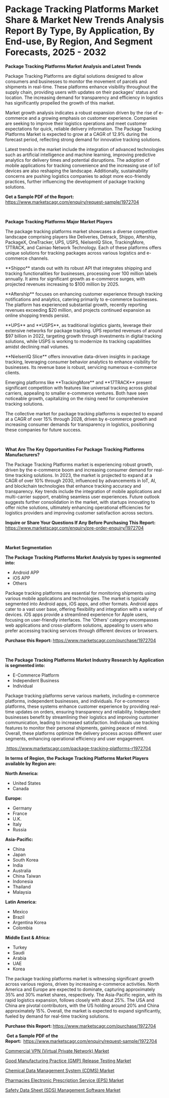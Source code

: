 <p><h1>Package Tracking Platforms Market Share & Market New Trends Analysis Report By Type, By Application, By End-use, By Region, And Segment Forecasts, 2025 - 2032</h1></p><p><strong>Package Tracking Platforms Market Analysis and Latest Trends</strong></p>
<p><p>Package Tracking Platforms are digital solutions designed to allow consumers and businesses to monitor the movement of parcels and shipments in real-time. These platforms enhance visibility throughout the supply chain, providing users with updates on their packages' status and location. The increasing demand for transparency and efficiency in logistics has significantly propelled the growth of this market.</p><p>Market growth analysis indicates a robust expansion driven by the rise of e-commerce and a growing emphasis on customer experience. Companies are seeking to improve their logistics operations and meet customer expectations for quick, reliable delivery information. The Package Tracking Platforms Market is expected to grow at a CAGR of 12.9% during the forecast period, reflecting strong demand for innovative tracking solutions.</p><p>Latest trends in the market include the integration of advanced technologies such as artificial intelligence and machine learning, improving predictive analytics for delivery times and potential disruptions. The adoption of mobile applications for tracking convenience and the increasing use of IoT devices are also reshaping the landscape. Additionally, sustainability concerns are pushing logistics companies to adopt more eco-friendly practices, further influencing the development of package tracking solutions.</p></p>
<p><strong>Get a Sample PDF of the Report:&nbsp;</strong> <a href="https://www.marketscagr.com/enquiry/request-sample/1972704?utm_campaign=2106&utm_medium=2&utm_source=Github&utm_content=ia&utm_term=11032025&utm_id=package-tracking-platforms">https://www.marketscagr.com/enquiry/request-sample/1972704</a></p>
<p>&nbsp;</p>
<p><strong>Package Tracking Platforms Major Market Players</strong></p>
<p><p>The package tracking platforms market showcases a diverse competitive landscape comprising players like Deliveries, Detrack, Shippo, Aftership, PackageX, OneTracker, UPS, USPS, NielsenIQ Slice, TrackingMore, 17TRACK, and Cainiao Network Technology. Each of these platforms offers unique solutions for tracking packages across various logistics and e-commerce channels.</p><p>**Shippo** stands out with its robust API that integrates shipping and tracking functionalities for businesses, processing over 100 million labels annually. It aims for significant growth as e-commerce surges, with projected revenues increasing to $100 million by 2025.</p><p>**Aftership** focuses on enhancing customer experience through tracking notifications and analytics, catering primarily to e-commerce businesses. The platform has experienced substantial growth, recently reporting revenues exceeding $20 million, and projects continued expansion as online shopping trends persist.</p><p>**UPS** and **USPS**, as traditional logistics giants, leverage their extensive networks for package tracking. UPS reported revenues of around $97 billion in 2022, targeting growth through investments in digital tracking solutions, while USPS is working to modernize its tracking capabilities amidst declining mail volumes.</p><p>**NielsenIQ Slice** offers innovative data-driven insights in package tracking, leveraging consumer behavior analytics to enhance visibility for businesses. Its revenue base is robust, servicing numerous e-commerce clients.</p><p>Emerging platforms like **TrackingMore** and **17TRACK** present significant competition with features like universal tracking across global carriers, appealing to smaller e-commerce ventures. Both have seen noticeable growth, capitalizing on the rising need for comprehensive tracking solutions.</p><p>The collective market for package tracking platforms is expected to expand at a CAGR of over 15% through 2028, driven by e-commerce growth and increasing consumer demands for transparency in logistics, positioning these companies for future success.</p></p>
<p>&nbsp;</p>
<p><strong>What Are The Key Opportunities For Package Tracking Platforms Manufacturers?</strong></p>
<p><p>The Package Tracking Platforms market is experiencing robust growth, driven by the e-commerce boom and increasing consumer demand for real-time tracking solutions. In 2023, the market is projected to expand at a CAGR of over 10% through 2030, influenced by advancements in IoT, AI, and blockchain technologies that enhance tracking accuracy and transparency. Key trends include the integration of mobile applications and multi-carrier support, enabling seamless user experiences. Future outlook suggests further consolidation in the market, with startups innovating to offer niche solutions, ultimately enhancing operational efficiencies for logistics providers and improving customer satisfaction across sectors.</p></p>
<p><strong>Inquire or Share Your Questions If Any Before Purchasing This Report:</strong> <a href="https://www.marketscagr.com/enquiry/pre-order-enquiry/1972704?utm_campaign=2106&utm_medium=2&utm_source=Github&utm_content=ia&utm_term=11032025&utm_id=package-tracking-platforms">https://www.marketscagr.com/enquiry/pre-order-enquiry/1972704</a></p>
<p>&nbsp;</p>
<p><strong>Market Segmentation</strong></p>
<p><strong>The Package Tracking Platforms Market Analysis by types is segmented into:</strong></p>
<p><ul><li>Android APP</li><li>iOS APP</li><li>Others</li></ul></p>
<p><p>Package tracking platforms are essential for monitoring shipments using various mobile applications and technologies. The market is typically segmented into Android apps, iOS apps, and other formats. Android apps cater to a vast user base, offering flexibility and integration with a variety of devices. iOS apps provide a streamlined experience for Apple users, focusing on user-friendly interfaces. The 'Others' category encompasses web applications and cross-platform solutions, appealing to users who prefer accessing tracking services through different devices or browsers.</p></p>
<p><strong>Purchase this Report:&nbsp;</strong><a href="https://www.marketscagr.com/purchase/1972704?utm_campaign=2106&utm_medium=2&utm_source=Github&utm_content=ia&utm_term=11032025&utm_id=package-tracking-platforms">https://www.marketscagr.com/purchase/1972704</a></p>
<p>&nbsp;</p>
<p><strong>The Package Tracking Platforms Market Industry Research by Application is segmented into:</strong></p>
<p><ul><li>E-Commerce Platform</li><li>Independent Business</li><li>Individual</li></ul></p>
<p><p>Package tracking platforms serve various markets, including e-commerce platforms, independent businesses, and individuals. For e-commerce platforms, these systems enhance customer experience by providing real-time updates on orders, ensuring transparency and reliability. Independent businesses benefit by streamlining their logistics and improving customer communication, leading to increased satisfaction. Individuals use tracking features to monitor their personal shipments, gaining peace of mind. Overall, these platforms optimize the delivery process across different user segments, enhancing operational efficiency and user engagement.</p></p>
<p><a href="https://www.marketscagr.com/package-tracking-platforms-r1972704?utm_campaign=2106&utm_medium=2&utm_source=Github&utm_content=ia&utm_term=11032025&utm_id=package-tracking-platforms">&nbsp;https://www.marketscagr.com/package-tracking-platforms-r1972704</a></p>
<p><strong>In terms of Region, the Package Tracking Platforms Market Players available by Region are:</strong></p>
<p>
    <p> <strong> North America: </strong>
        <ul>
            <li>United States</li>
            <li>Canada</li>
        </ul>
        </p> 
    <p> <strong> Europe: </strong>
        <ul>
            <li>Germany</li>
            <li>France</li>
            <li>U.K.</li>
            <li>Italy</li>
            <li>Russia</li>
        </ul>
        </p> 
    <p> <strong> Asia-Pacific: </strong>
        <ul>
            <li>China</li>
            <li>Japan</li>
            <li>South Korea</li>
            <li>India</li>
            <li>Australia</li>
            <li>China Taiwan</li>
            <li>Indonesia</li>
            <li>Thailand</li>
            <li>Malaysia</li>
        </ul>
        </p> 
    <p> <strong> Latin America: </strong>
        <ul>
            <li>Mexico</li>
            <li>Brazil</li>
            <li>Argentina Korea</li>
            <li>Colombia</li>
        </ul>
        </p> 
    <p> <strong> Middle East & Africa: </strong>
        <ul>
            <li>Turkey</li>
            <li>Saudi</li>
            <li>Arabia</li>
            <li>UAE</li>
            <li>Korea</li>
        </ul>
    </p>
    </p>
<p><p>The package tracking platforms market is witnessing significant growth across various regions, driven by increasing e-commerce activities. North America and Europe are expected to dominate, capturing approximately 35% and 30% market shares, respectively. The Asia-Pacific region, with its rapid logistics expansion, follows closely with about 25%. The USA and China are pivotal contributors, with the US holding around 20% and China approximately 15%. Overall, the market is expected to expand significantly, fueled by demand for real-time tracking solutions.</p></p>
<p><strong>Purchase this Report: </strong><a href="https://www.marketscagr.com/purchase/1972704?utm_campaign=2106&utm_medium=2&utm_source=Github&utm_content=ia&utm_term=11032025&utm_id=package-tracking-platforms">https://www.marketscagr.com/purchase/1972704</a></p>
<p>&nbsp;<strong>Get a Sample PDF of the Report:&nbsp;&nbsp;</strong><a href="https://www.marketscagr.com/enquiry/request-sample/1972704?utm_campaign=2106&utm_medium=2&utm_source=Github&utm_content=ia&utm_term=11032025&utm_id=package-tracking-platforms">https://www.marketscagr.com/enquiry/request-sample/1972704</a></p>
<p><strong></strong></p>
<p><p><a href="https://github.com/dayaanapis5/Market-Research-Report-List-1/blob/main/commercial-vpn-virtual-private-network-market.md?utm_campaign=2106&utm_medium=2&utm_source=Github&utm_content=ia&utm_term=11032025&utm_id=package-tracking-platforms">Commercial VPN (Virtual Private Network) Market</a></p><p><a href="https://github.com/ubavicachida/Market-Research-Report-List-1/blob/main/good-manufacturing-practice-gmp-release-testing-market.md?utm_campaign=2106&utm_medium=2&utm_source=Github&utm_content=ia&utm_term=11032025&utm_id=package-tracking-platforms">Good Manufacturing Practice (GMP) Release Testing Market</a></p><p><a href="https://github.com/vaduzunny/Market-Research-Report-List-1/blob/main/chemical-data-management-system-cdms-market.md?utm_campaign=2106&utm_medium=2&utm_source=Github&utm_content=ia&utm_term=11032025&utm_id=package-tracking-platforms">Chemical Data Management System (CDMS) Market</a></p><p><a href="https://github.com/daleogrando/Market-Research-Report-List-1/blob/main/pharmacies-electronic-prescription-service-eps-market.md?utm_campaign=2106&utm_medium=2&utm_source=Github&utm_content=ia&utm_term=11032025&utm_id=package-tracking-platforms">Pharmacies Electronic Prescription Service (EPS) Market</a></p><p><a href="https://github.com/gasikcalbos8/Market-Research-Report-List-1/blob/main/safety-data-sheet-sds-management-software-market.md?utm_campaign=2106&utm_medium=2&utm_source=Github&utm_content=ia&utm_term=11032025&utm_id=package-tracking-platforms">Safety Data Sheet (SDS) Management Software Market</a></p></p>